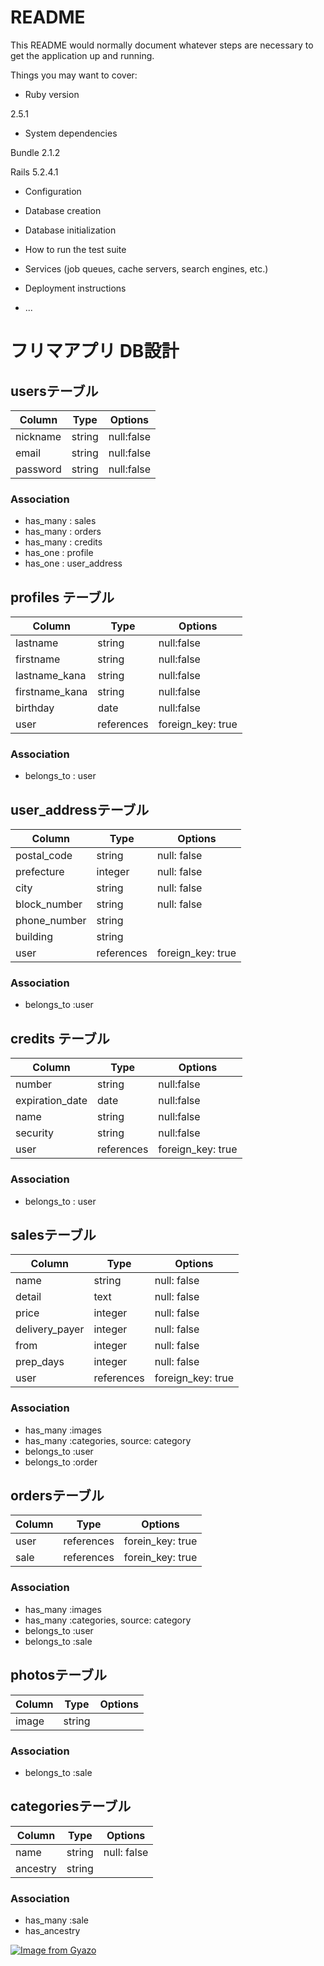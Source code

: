 # README

This README would normally document whatever steps are necessary to get the
application up and running.

Things you may want to cover:

* Ruby version

2.5.1

* System dependencies

Bundle 2.1.2

Rails 5.2.4.1

* Configuration

* Database creation

* Database initialization

* How to run the test suite

* Services (job queues, cache servers, search engines, etc.)

* Deployment instructions

* ...

# フリマアプリ DB設計
## usersテーブル
|Column|Type|Options|
|------|----|-------|
|nickname|string|null:false|
|email|string|null:false|
|password|string|null:false|
### Association
- has_many : sales
- has_many : orders
- has_many : credits
- has_one : profile
- has_one : user_address

## profiles テーブル
|Column|Type|Options|
|------|----|-------|
|lastname|string|null:false|
|firstname|string|null:false|
|lastname_kana|string|null:false|
|firstname_kana|string|null:false|
|birthday|date|null:false|
|user|references|foreign_key: true|
### Association
- belongs_to : user

## user_addressテーブル
|Column|Type|Options|
|------|----|-------|
|postal_code|string|null: false|
|prefecture|integer|null: false|
|city|string|null: false|
|block_number|string|null: false|
|phone_number|string||
|building|string||
|user|references|foreign_key: true|
### Association
- belongs_to :user

## credits テーブル
|Column|Type|Options|
|------|----|-------|
|number|string|null:false|
|expiration_date|date|null:false|
|name|string|null:false|
|security|string|null:false|
|user|references|foreign_key: true|
### Association
- belongs_to : user

## salesテーブル
|Column|Type|Options|
|------|----|-------|
|name|string|null: false|
|detail|text|null: false|
|price|integer|null: false|
|delivery_payer|integer|null: false|
|from|integer|null: false|
|prep_days|integer|null: false|
|user|references|foreign_key: true|
### Association
- has_many :images
- has_many :categories, source: category
- belongs_to :user
- belongs_to :order

## ordersテーブル
|Column|Type|Options|
|------|----|-------|
|user|references|forein_key: true|
|sale|references|forein_key: true|
### Association
- has_many :images
- has_many :categories, source: category
- belongs_to :user
- belongs_to :sale

## photosテーブル
|Column|Type|Options|
|------|----|-------|
|image|string|
### Association
- belongs_to :sale

## categoriesテーブル
|Column|Type|Options|
|------|----|-------|
|name|string|null: false|
|ancestry|string|
### Association
- has_many :sale
- has_ancestry

[![Image from Gyazo](https://i.gyazo.com/b60a0610125ab27a2d373eaf56045932.png)](https://gyazo.com/b60a0610125ab27a2d373eaf56045932)
